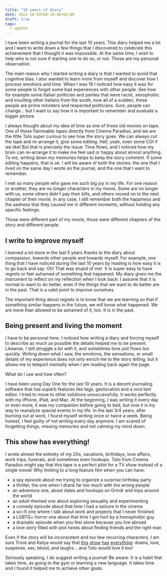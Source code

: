 ```yaml
---
title: "10 years of diary"
date: 2022-10-03T08:10:48+02:00
draft: true
tags:
  - update
---
```

I have been writing a journal for the last 10 years. This diary helped me a lot
and I want to write down a few things that I discovered to celebrate this
achievement that I thought it was impossible. At the same time, I wish to help
who is not sure if starting one to do so, or not. Those are my personal
observation.

<!-- more -->

The main reason why I started writing a diary is that I wanted to avoid that
cognitive bias. I also wanted to learn more from myself and discover how I
process emotions and time. When I was 16 I noticed how easy it was for some
people to forget some bad experiences with other people. See how for example
some Italian politician and parties that were racist, xenophobic and insulting
other Italians from the south, now all of a sudden, these people are prime
ministers and respected politicians. Sure, people can change… but I want to say
how it is important to remember and evaluate a bigger picture.

I always thought about my idea of time as one of these old movies on tape. One
of those flammable tapes directly from Cinema Paradiso, and we are the little
Toto super curious to see how the story goes. We can always cut the tape and
re-arrange it, give some editing. Hell, yeah, even some CGI if we like! But that
is precisely the issue: Time flows, and I noticed how my brain can re-arrange it
to make me feel sad or happy about almost anything. To me, writing down my
memories helps to keep the story coherent. If some editing happens, that is ok.
I will be aware of both the stories: the one that I lived on the same day I
wrote on the journal, and the one that I want to remember.

I met so many people who gave me such big joy in my life. For one reason or
another, they are no longer characters in my movie. Some are no longer with us,
some others didn't pay their bills, and others moved on to the next chapter of
their movie. In any case, I still remember both the happiness and the sadness
that they caused me in different moments, without holding any specific feelings.

Those were different part of my movie, those were different chapters of the
story and different people.

## I write to improve myself

I learned a lot more in the last 5 years thanks to the diary about compassion,
towards other people and towards myself. For example, one thing that I have
noticed during the last 10 years by reading is how easy it is to go back and
say: Oh! That was stupid of me!  It is super easy to have regrets or feel
ashamed of something that happened. My diary gives me the instrument to reflect
on my reflection when I look back: I assume that it is normal to want to do
better, even if the things that we want to do better are in the past. That is
a valid point to improve ourselves. 

The important thing about regrets is to know that we are learning so that if
something similar happens in the future, we will know what happened. We are
more than allowed to be ashamed of it, too. It is in the past.

## Being present and living the moment

I have to be personal here. I noticed how writing a diary and forcing myself to
describe as much as possible the details helped me to be present. Likewise, I
still struggle a lot with it, and sometimes time just flows too quickly. Writing
down what I saw, the emotions, the sensations, or small details of my experience
does not only enrich me to the story telling, but it allows me to teleport
mentally when I am reading back again the page.

What do I use and how often?

I have been using Day One for the last 10 years. It is a decent journaling
software that has superb features like tags, geolocation and a nice text editor.
I tried to move to other solutions unsuccessfully. It works perfectly with my
iPhone, iPad, and Mac. At the beginning, I was writing it every day or even
more, it was my companion before going to bed, but now it is my way to reanalyze
special events in my life. In the last 3/4 years, after burning out at work, I
found myself writing once or twice a week. Being honest, I feel guilty of not
writing every day anymore. I am scared of forgetting things, missing memories
and not calming my mind down.

## This show has everything!

I wrote almost the entirety of my 20s, vacations, birthdays, love affairs, work
trips, funerals, and sometimes even hookups. Toto from Cinema Paradiso might say
that this tape is a perfect pilot for a TV show instead of a single movie! Why
limiting to a long feature film when you can have:

* a spy episode about me trying to organize a surprise birthday party
* a thriller, the one when I drank far too much with the wrong people
* an adventure one, about dates and hookups on Grindr and trips around the world
* an adult-themed one about exploring sexuality and experimenting
* a comedy episode about that time I had a seizure in the cinema
* a sci-fi one where I talk about work and projects that I never finished
* a LGBTQ+ horror one about that time I got hurt by a homophobic guy 
* a dramatic episode when you feel alone because you live abroad
* a love story filled with plot twists about finding friends and the right man

Even if the story will be inconsistent and too few recurring characters, I am
sure Trixie and Katya would say that [this](https://youtu.be/6nvDC9YSMvQ?t=1310)
[show](https://youtu.be/8jqs2XKe3Xg?t=1206)
[has](https://youtu.be/Wmw9WcFe9Mo?t=1142)
[everything](https://youtu.be/jKMGFaF1YbE?t=1034): drama, love,
suspense, sex, blood, and laughs... and Toto would love it too!

Seriously speaking, I do suggest writing a journal! Be aware: It is a habit that
takes time, as going to the gym or learning a new language. It takes time and I
found it helped me to achieve other goals.
